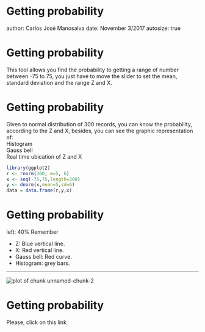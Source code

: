 Getting probability
========================================================
author: Carlos José Manosalva
date: November 3/2017
autosize: true

Getting probability
========================================================

This tool allows you find the probability to getting a range of number between -75 to 75, you just have to move the slider to set the mean, standard deviation and the range Z and X.

Getting probability
========================================================
Given to normal distribution of 300 records, you can know the probability, according to the Z and X, besides, you can see the graphic representation of:<br />
Histogram<br />
Gauss bell<br />
Real time ubication of Z and X<br />

```r
library(ggplot2)
r <- rnorm(300, m=5, 6)
x <- seq(-75,75,length=300)
y <- dnorm(x,mean=5,sd=6)
data = data.frame(r,y,x)
```

Getting probability
========================================================
left: 40%
Remember<br />
  - Z: Blue vertical line.<br />
  - X: Red vertical line.<br />
  - Gauss bell: Red curve.<br />
  - Histogram: grey bars.<br />
  
***

![plot of chunk unnamed-chunk-2](presentación-figure/unnamed-chunk-2-1.png)

Getting probability
========================================================
Please, click on this link
